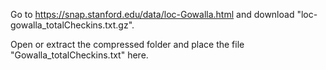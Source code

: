 Go to https://snap.stanford.edu/data/loc-Gowalla.html and download "loc-gowalla_totalCheckins.txt.gz".

Open or extract the compressed folder and place the file "Gowalla_totalCheckins.txt" here.
